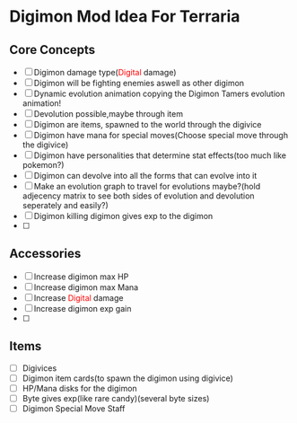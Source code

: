 # Digimon Mod Idea For Terraria

## Core Concepts
- [ ] Digimon damage type(<span style="color:red">Digital</span> damage)
- [ ] Digimon will be fighting enemies aswell as other digimon
- [ ] Dynamic evolution animation copying the Digimon Tamers evolution animation!
- [ ] Devolution possible,maybe through item
- [ ] Digimon are items, spawned to the world through the digivice
- [ ] Digimon have mana for special moves(Choose special move through the digivice)
- [ ] Digimon have personalities that determine stat effects(too much like pokemon?)
- [ ] Digimon can devolve into all the forms that can evolve into it
- [ ] Make an evolution graph to travel for evolutions maybe?(hold adjecency matrix to see both sides of evolution and devolution seperately and easily?)
- [ ] Digimon killing digimon gives exp to the digimon
- [ ] 

## Accessories
- [ ] Increase digimon max HP
- [ ] Increase digimon max Mana
- [ ] Increase <span style="color:red">Digital</span> damage
- [ ] Increase digimon exp gain
- [ ] 

## Items
- [ ] Digivices
- [ ] Digimon item cards(to spawn the digimon using digivice)
- [ ] HP/Mana disks for the digimon
- [ ] Byte gives exp(like rare candy)(several byte sizes)
- [ ] Digimon Special Move Staff
